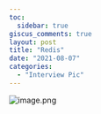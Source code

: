 ```yaml
---
toc:
  sidebar: true
giscus_comments: true
layout: post
title: "Redis"
date: "2021-08-07"
categories: 
  - "Interview Pic"
---
```


![image.png](https://raw.githubusercontent.com/zhengstar94/zhengstar94.github.io/main/_posts/2021/08/images/reids.png)